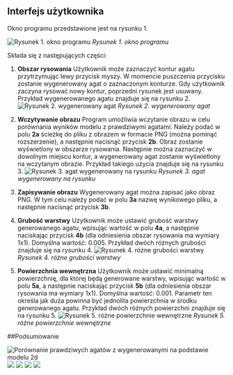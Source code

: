

## Interfejs użytkownika
Okno programu przedstawione jest na rysunku 1.

![Rysunek 1. okno programu](obrazy/okno_programu.png)
*Rysunek 1. okno programu*

Składa się z następujących części:

1. **Obszar rysowania**
Użytkownik może zaznaczyć kontur agatu przytrzymując lewy przycisk myszy. W momencie puszczenia przycisku zostanie wygenerowany agat o zaznaczonym konturze. Gdy użytkownik zaczyna rysować nowy kontur, poprzedni rysunek jest usuwany. Przykład wygenerowanego agatu znajduje się na rysunku 2.
![Rysunek 2. wygenerowany agat](obrazy/wygenerowany_agat.png)
*Rysunek 2. wygenerowany agat*

2. **Wczytywanie obrazu**
Program umożliwia wczytanie obrazu w celu porównania wyników modelu z prawdziwymi agatami. Należy podać w polu **2a** ścieżkę do pliku z obrazem w formacie PNG (można pominąć rozszerzenie), a następnie nacisnąć przycisk **2b**. Obraz zostanie wyświetlony w obszarze rysowania. Następnie można zaznaczyć w dowolnym miejscu kontur, a wygenerowany agat zostanie wyświetlony na wczytanym obrazie. Przykład takiego użycia znajduje się na rysunku 3.
![Rysunek 3. agat wygenerowany na rysunku](obrazy/agat_wygenerowany_na_rysunku.png)
*Rysunek 3. agat wygenerowany na rysunku*

3. **Zapisywanie obrazu**
Wygenerowany agat można zapisać jako obraz PNG. W tym celu należy podać w polu **3a** nazwę wynikowego pliku, a następnie nacisnąć przycisk **3b**.

4. **Grubość warstwy**
Użytkownik może ustawić grubość warstwy generowanego agatu, wpisując wartość w polu **4a**, a następnie naciskając przycisk **4b** (dla odniesienia obszar rysowania ma wymiary 1x1). Domyślna wartość: 0.005. Przykład dwóch różnych grubości znajduje się na rysunku 4.
![Rysunek 4. różne grubości warstwy](obrazy/rozne_grubosci_warstwy.png)
*Rysunek 4. różne grubości warstwy*

5. **Powierzchnia wewnętrzna**
Użytkownik może ustawić minimalną powierzchnię, dla której będą generowane warstwy, wpisując wartość w polu **5a**, a następnie naciskając przycisk **5b** (dla odniesienia obszar rysowania ma wymiary 1x1). Domyślna wartość: 0.001. Parametr ten określa jak duża powinna być jednolita powierzchnia w środku generowanego agatu. Przykład dwóch różnych powierzchni znajduje się na rysunku 5.
![Rysunek 5. różne powierzchnie wewnętrzne](obrazy/rozne_powierzchnie_wewnetrzne.png)
*Rysunek 5. różne powierzchnie wewnętrzne*

##Podsumowanie

![Porównanie prawdziwych agatów z wygenerowanymi na podstawie modelu 2d](obrazy/comparison/1.png)
![](obrazy/comparison/2.png)
![](obrazy/comparison/3.png)
![](obrazy/comparison/4.png)
![](obrazy/comparison/5.png)
